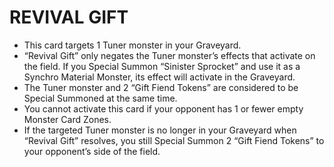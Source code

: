 
# REVIVAL GIFT

*   This card targets 1 Tuner monster in your Graveyard.
*   “Revival Gift” only negates the Tuner monster’s effects that activate on the field. If you Special Summon “Sinister Sprocket” and use it as a Synchro Material Monster, its effect will activate in the Graveyard.
*   The Tuner monster and 2 “Gift Fiend Tokens” are considered to be Special Summoned at the same time.
*   You cannot activate this card if your opponent has 1 or fewer empty Monster Card Zones.
*   If the targeted Tuner monster is no longer in your Graveyard when “Revival Gift” resolves, you still Special Summon 2 “Gift Fiend Tokens” to your opponent’s side of the field.

  